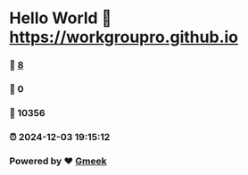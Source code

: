 # Hello World  :link: https://workgroupro.github.io 
### :page_facing_up: [8](https://workgroupro.github.io/tag.html) 
### :speech_balloon: 0 
### :hibiscus: 10356 
### :alarm_clock: 2024-12-03 19:15:12 
### Powered by :heart: [Gmeek](https://github.com/Meekdai/Gmeek)
